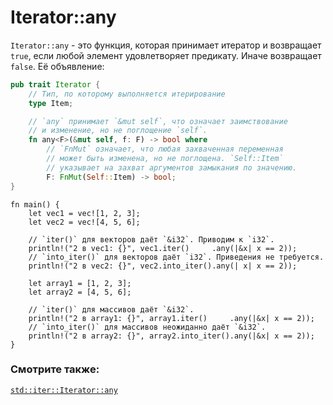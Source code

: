 # Iterator::any

`Iterator::any` - это функция, которая принимает итератор и возвращает `true`,
если любой элемент удовлетворяет предикату. Иначе возвращает `false`. Её
объявление:

```rust
pub trait Iterator {
    // Тип, по которому выполняется итерирование
    type Item;

    // `any` принимает `&mut self`, что означает заимствование
    // и изменение, но не поглощение `self`.
    fn any<F>(&mut self, f: F) -> bool where
        // `FnMut` означает, что любая захваченная переменная
        // может быть изменена, но не поглощена. `Self::Item`
        // указывает на захват аргументов замыкания по значению.
        F: FnMut(Self::Item) -> bool;
}
```

```rust,editable
fn main() {
    let vec1 = vec![1, 2, 3];
    let vec2 = vec![4, 5, 6];

    // `iter()` для векторов даёт `&i32`. Приводим к `i32`.
    println!("2 в vec1: {}", vec1.iter()     .any(|&x| x == 2));
    // `into_iter()` для векторов даёт `i32`. Приведения не требуется.
    println!("2 в vec2: {}", vec2.into_iter().any(| x| x == 2));

    let array1 = [1, 2, 3];
    let array2 = [4, 5, 6];

    // `iter()` для массивов даёт `&i32`.
    println!("2 в array1: {}", array1.iter()     .any(|&x| x == 2));
    // `into_iter()` для массивов неожиданно даёт `&i32`.
    println!("2 в array2: {}", array2.into_iter().any(|&x| x == 2));
}
```

### Смотрите также:

[`std::iter::Iterator::any`][any]

[any]: https://doc.rust-lang.org/std/iter/trait.Iterator.html#method.any
